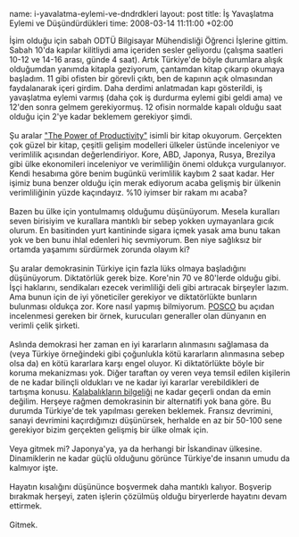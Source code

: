 name: i-yavalatma-eylemi-ve-dndrdkleri
layout: post
title: İş Yavaşlatma Eylemi ve Düşündürdükleri
time: 2008-03-14 11:11:00 +02:00

İşim olduğu için sabah ODTÜ Bilgisayar Mühendisliği Öğrenci İşlerine gittim. Sabah 10'da kapılar kilitliydi ama içeriden sesler geliyordu (çalışma saatleri 10-12 ve 14-16 arası, günde 4 saat). Artık Türkiye'de böyle durumlara alışık olduğumdan yanımda kitapla geziyorum, çantamdan kitap çıkarıp okumaya başladım. 11 gibi ofisten bir görevli çıktı, ben de kapının açık olmasından faydalanarak içeri girdim. Daha derdimi anlatmadan kapı gösterildi, iş yavaşlatma eylemi varmış (daha çok iş durdurma eylemi gibi geldi ama) ve 12'den sonra gelmem gerekiyormuş. 12 ofisin normalde kapalı olduğu saat olduğu için 2'ye kadar beklemem gerekiyor şimdi.<br /><br />Şu aralar <a href="http://www.amazon.com/Power-Productivity-Wealth-Poverty-Stability/dp/0226476987/">"The Power of Productivity"</a> isimli bir kitap okuyorum. Gerçekten çok güzel bir kitap, çeşitli gelişim modelleri ülkeler üstünde inceleniyor ve verimlilik açısından değerlendiriyor. Kore, ABD, Japonya, Rusya, Brezilya gibi ülke ekonomileri inceleniyor ve verimliliğin önemi oldukça vurgulanıyor. Kendi hesabıma göre benim bugünkü verimlilik kaybım 2 saat kadar. Her işimiz buna benzer olduğu için merak ediyorum acaba gelişmiş bir ülkenin verimliliğinin yüzde kaçındayız. %10 iyimser bir rakam mı acaba?<br /><br />Bazen bu ülke için yontulmamış olduğumu düşünüyorum. Mesela kuralları seven birisiyim ve kurallara mantıklı bir sebep yokken uymayanlara gıcık olurum. En basitinden yurt kantininde sigara içmek yasak ama bunu takan yok ve ben bunu ihlal edenleri hiç sevmiyorum. Ben niye sağlıksız bir ortamda yaşamımı sürdürmek zorunda olayım ki?<br /><br />Şu aralar demokrasinin Türkiye için fazla lüks olmaya başladığını düşünüyorum. Diktatörlük gerek bize. Kore'nin 70 ve 80'lerde olduğu gibi. İşçi haklarını, sendikaları ezecek verimliliği deli gibi artıracak birşeyler lazım. Ama bunun için de iyi yöneticiler gerekiyor ve diktatörlükte bunların bulunması oldukça zor. Kore nasıl yapmış bilmiyorum. <a href="http://en.wikipedia.org/wiki/POSCO">POSCO</a> bu açıdan incelenmesi gereken bir örnek, kurucuları generaller olan dünyanın en verimli çelik şirketi.<br /><br />Aslında demokrasi her zaman en iyi kararların alınmasını sağlamasa da (veya Türkiye örneğindeki gibi çoğunlukla kötü kararların alınmasına sebep olsa da) en kötü kararlara karşı engel oluyor. Ki diktatörlükte böyle bir koruma mekanizması yok. Diğer taraftan oy veren veya temsil edilen kişilerin de ne kadar bilinçli oldukları ve ne kadar iyi kararlar verebildikleri de tartışma konusu. <a href="http://en.wikipedia.org/wiki/Collective_wisdom">Kalabalıkların bilgeliği</a> ne kadar geçerli ondan da emin değilim. Herşeye rağmen demokrasinin bir alternatifi yok bana göre. Bu durumda Türkiye'de tek yapılması gereken beklemek. Fransız devrimini, sanayi devrimini kaçırdığımızı düşünürsek, herhalde en az bir 50-100 sene gerekiyor bizim gerçekten gelişmiş bir ülke olmak için.<br /><br />Veya gitmek mi? Japonya'ya, ya da herhangi bir İskandinav ülkesine. Dinamiklerin ne kadar güçlü olduğunu görünce Türkiye'de insanın umudu da kalmıyor işte.<br /><br />Hayatın kısalığını düşününce boşvermek daha mantıklı kalıyor. Boşverip bırakmak herşeyi, zaten işlerin çözülmüş olduğu biryerlerde hayatını devam ettirmek.<br /><br />Gitmek.
